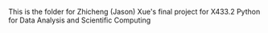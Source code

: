 This is the folder for Zhicheng (Jason) Xue's final project for X433.2 Python for Data Analysis and Scientific Computing
